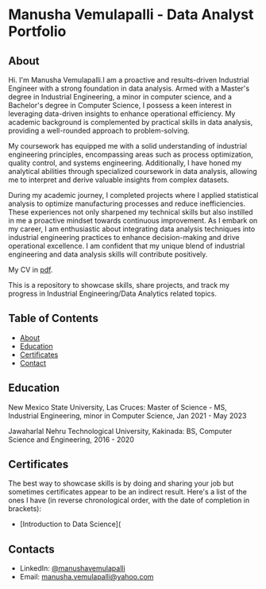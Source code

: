 # Manusha Vemulapalli - Data Analyst Portfolio
## About
Hi. I'm Manusha Vemulapalli.I am a proactive and results-driven Industrial Engineer with a strong foundation in data analysis. Armed with a Master's degree in Industrial Engineering, a minor in computer science, and a Bachelor's degree in Computer Science, I possess a keen interest in leveraging data-driven insights to enhance operational efficiency. My academic background is complemented by practical skills in data analysis, providing a well-rounded approach to problem-solving.

My coursework has equipped me with a solid understanding of industrial engineering principles, encompassing areas such as process optimization, quality control, and systems engineering. Additionally, I have honed my analytical abilities through specialized coursework in data analysis, allowing me to interpret and derive valuable insights from complex datasets.

During my academic journey, I completed projects where I applied statistical analysis to optimize manufacturing processes and reduce inefficiencies. These experiences not only sharpened my technical skills but also instilled in me a proactive mindset towards continuous improvement. As I embark on my career, I am enthusiastic about integrating data analysis techniques into industrial engineering practices to enhance decision-making and drive operational excellence. I am confident that my unique blend of industrial engineering and data analysis skills will contribute positively.

My CV in [pdf](https://github.com/Manusha-Vemulapalli/Data-Analyst-Portfolio/blob/main/Manusha_V.pdf).

This is a repository to showcase skills, share projects, and track my progress in Industrial Engineering/Data Analytics related topics.

## Table of Contents
- [About](https://github.com/Manusha-Vemulapalli/Data-Analyst-Portfolio/edit/main/README.md#about)
- [Education](https://github.com/Manusha-Vemulapalli/Data-Analyst-Portfolio/edit/main/README.md#Education)
- [Certificates](https://github.com/Manusha-Vemulapalli/Data-Analyst-Portfolio/edit/main/README.md#Certificates)
- [Contact](https://github.com/Manusha-Vemulapalli/Data-Analyst-Portfolio/edit/main/README.md#Contact)
  
## Education
New Mexico State University, Las Cruces: 
Master of Science - MS, Industrial Engineering, minor in Computer Science,
Jan 2021 - May 2023

Jawaharlal Nehru Technological University, Kakinada:
BS, Computer Science and Engineering,
2016 - 2020

## Certificates
The best way to showcase skills is by doing and sharing your job but sometimes certificates appear to be an indirect result. Here's a list of the ones I have (in reverse chronological order, with the date of completion in brackets):
- [Introduction to Data Science](

## Contacts
- LinkedIn: [@manushavemulapalli](https://www.linkedin.com/in/manusha-vemulapalli-950b73223/) 
- Email: manusha.vemulapalli@yahoo.com
